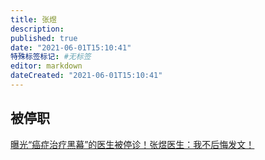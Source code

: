 ```yaml
---
title: 张煜
description:
published: true
date: "2021-06-01T15:10:41"
特殊标签标记: #无标签
editor: markdown
dateCreated: "2021-06-01T15:10:41"
---
```


## 被停职

[曝光“癌症治疗黑幕”的医生被停诊！张煜医生：我不后悔发文！](https://web.archive.org/web/20210601145235/https://telegra.ph/曝光癌症治疗黑幕的医生被停诊张煜医生我不后悔发文-04-29-2)
